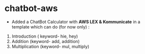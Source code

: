 # chatbot-aws

* Added a ChatBot Calculator with **AWS LEX & Kommunicate** in a template which can do (for now only) :
1. Introduction ( keyword- hie, hey)
2. Addition (keyword- add, addition)
3. Multiplication (keyword- mul, multiply)
